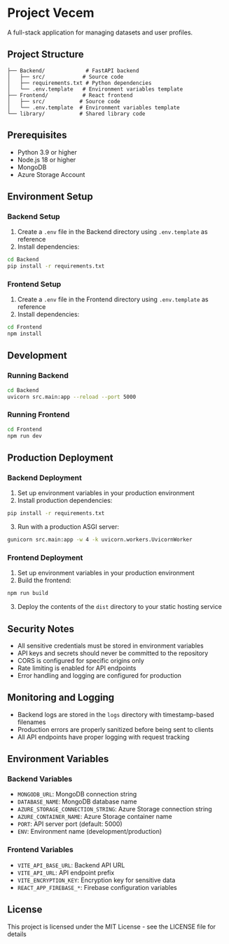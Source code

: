 # Project Vecem

A full-stack application for managing datasets and user profiles.

## Project Structure

```
├── Backend/             # FastAPI backend
│   ├── src/            # Source code
│   ├── requirements.txt # Python dependencies
│   └── .env.template   # Environment variables template
├── Frontend/           # React frontend
│   ├── src/           # Source code
│   └── .env.template  # Environment variables template
└── library/           # Shared library code
```

## Prerequisites

- Python 3.9 or higher
- Node.js 18 or higher
- MongoDB
- Azure Storage Account

## Environment Setup

### Backend Setup

1. Create a `.env` file in the Backend directory using `.env.template` as reference
2. Install dependencies:

```bash
cd Backend
pip install -r requirements.txt
```

### Frontend Setup

1. Create a `.env` file in the Frontend directory using `.env.template` as reference
2. Install dependencies:

```bash
cd Frontend
npm install
```

## Development

### Running Backend

```bash
cd Backend
uvicorn src.main:app --reload --port 5000
```

### Running Frontend

```bash
cd Frontend
npm run dev
```

## Production Deployment

### Backend Deployment

1. Set up environment variables in your production environment
2. Install production dependencies:

```bash
pip install -r requirements.txt
```

3. Run with a production ASGI server:

```bash
gunicorn src.main:app -w 4 -k uvicorn.workers.UvicornWorker
```

### Frontend Deployment

1. Set up environment variables in your production environment
2. Build the frontend:

```bash
npm run build
```

3. Deploy the contents of the `dist` directory to your static hosting service

## Security Notes

- All sensitive credentials must be stored in environment variables
- API keys and secrets should never be committed to the repository
- CORS is configured for specific origins only
- Rate limiting is enabled for API endpoints
- Error handling and logging are configured for production

## Monitoring and Logging

- Backend logs are stored in the `logs` directory with timestamp-based filenames
- Production errors are properly sanitized before being sent to clients
- All API endpoints have proper logging with request tracking

## Environment Variables

### Backend Variables

- `MONGODB_URL`: MongoDB connection string
- `DATABASE_NAME`: MongoDB database name
- `AZURE_STORAGE_CONNECTION_STRING`: Azure Storage connection string
- `AZURE_CONTAINER_NAME`: Azure Storage container name
- `PORT`: API server port (default: 5000)
- `ENV`: Environment name (development/production)

### Frontend Variables

- `VITE_API_BASE_URL`: Backend API URL
- `VITE_API_URL`: API endpoint prefix
- `VITE_ENCRYPTION_KEY`: Encryption key for sensitive data
- `REACT_APP_FIREBASE_*`: Firebase configuration variables

## License

This project is licensed under the MIT License - see the LICENSE file for details
